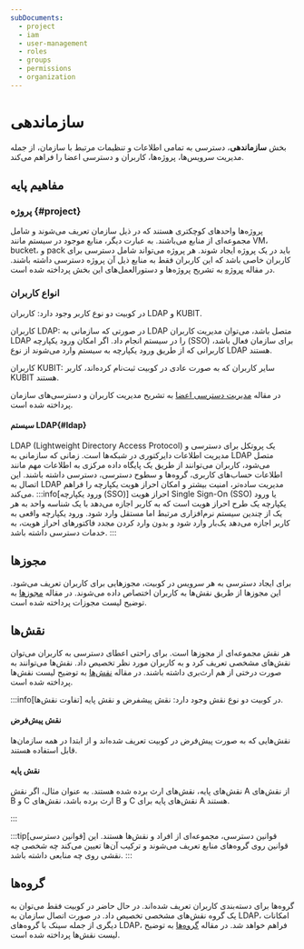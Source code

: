 ```yaml
---
subDocuments:
  - project
  - iam
  - user-management
  - roles
  - groups
  - permissions
  - organization
---
```


# سازماندهی

بخش **سازماندهی**، دسترسی به تمامی اطلاعات و تنظیمات مرتبط با سازمان، از جمله مدیریت سرویس‌ها، پروژه‌ها، کاربران و دسترسی اعضا را فراهم می‌کند.

## مفاهیم پایه

### پروژه {#project}

پروژه‌ها واحدهای کوچکتری هستند که در ذیل سازمان تعریف می‌شوند و شامل مجموعه‌ای از منابع می‌باشند. به عبارت دیگر، منابع موجود در سیستم مانند VM، bucket، و pack باید در یک پروژه ایجاد شوند. هر پروژه می‌تواند شامل دسترسی برای کاربران خاصی باشد که این کاربران فقط به منابع ذیل آن پروژه دسترسی داشته باشند. در مقاله [پروژه](./project) به تشریح پروژه‌ها و دستورالعمل‌های این بخش پرداخته شده است.

### انواع کاربران

در کوبیت دو نوع کاربر وجود دارد: کاربران LDAP و KUBIT.

کاربران LDAP: در صورتی که سازمانی به LDAP متصل باشد، می‌توان مدیریت کاربران LDAP را در سیستم انجام داد. اگر امکان ورود یکپارچه (SSO) برای سازمان فعال باشد، کاربرانی که از طریق ورود یکپارچه به سیستم وارد می‌شوند از نوع LDAP هستند.

کاربران KUBIT: سایر کاربران که به صورت عادی در کوبیت ثبت‌نام کرده‌اند، کاربر KUBIT هستند.

در مقاله [مدیریت دسترسی اعضا](./iam) به تشریح مدیریت کاربران و دسترسی‌های سازمان پرداخته شده است.

#### سیستم LDAP{#ldap}

LDAP (Lightweight Directory Access Protocol) یک پروتکل برای دسترسی و مدیریت اطلاعات دایرکتوری در شبکه‌ها است. زمانی که سازمانی به LDAP متصل می‌شود، کاربران می‌توانند از طریق یک پایگاه داده مرکزی به اطلاعات مهم مانند اطلاعات حساب‌های کاربری، گروه‌ها و سطوح دسترسی، دسترسی داشته باشند. این اتصال به LDAP مدیریت ساده‌تر، امنیت بیشتر و امکان احراز هویت یکپارچه را فراهم می‌کند.
:::info[ورود یکپارچه (SSO)]
احراز هویت Single Sign-On (SSO) یا ورود یکپارچه یک طرح احراز هویت است که به کاربر اجازه می‌دهد با یک شناسه واحد به هر یک از چندین سیستم نرم‌افزاری مرتبط اما مستقل وارد شود. ورود یکپارچه واقعی به کاربر اجازه می‌دهد یک‌بار وارد شود و بدون وارد کردن مجدد فاکتورهای احراز هویت، به خدمات دسترسی داشته باشد.
:::

## مجوزها

برای ایجاد دسترسی به هر سرویس در کوبیت، مجوزهایی برای کاربران تعریف می‌شود. این مجوزها از طریق نقش‌ها به کاربران اختصاص داده می‌شوند.
در مقاله [مجوزها](./permissions) به توضیح لیست مجوزات پرداخته شده است.

## نقش‌ها

هر نقش مجموعه‌ای از مجوزها است. برای راحتی اعطای دسترسی به کاربران می‌توان نقش‌های مشخصی تعریف کرد و به کاربران مورد نظر تخصیص داد. نقش‌ها می‌توانند به صورت درختی از هم ارث‌بری داشته باشند. در مقاله [نقش‌ها](./iam#roles) به توضیح لیست نقش‌ها پرداخته شده است.

:::info[تفاوت نقش‌ها]
در کوبیت دو نوع نقش وجود دارد: نقش پیشفرض و نقش پایه.

#### نقش پیش‌فرض

نقش‌هایی که به صورت پیش‌فرض در کوبیت تعریف شده‌اند و از ابتدا در همه سازمان‌ها قابل استفاده هستند.

#### نقش پایه

نقش‌های پایه، نقش‌های ارث برده شده هستند. به عنوان مثال، اگر نقش A از نقش‌های B و C ارث برده باشد، نقش‌های B و C نقش‌های پایه برای A هستند.

:::

:::tip[قوانین دسترسی]
قوانین دسترسی، مجموعه‌ای از افراد و نقش‌ها هستند. این قوانین روی گروه‌های منابع تعریف می‌شوند و ترکیب آن‌ها تعیین می‌کند چه شخصی چه نقشی روی چه منابعی داشته باشد.
:::

## گروه‌ها

گروه‌ها برای دسته‌بندی کاربران تعریف شده‌اند. در حال حاضر در کوبیت فقط می‌توان به یک گروه نقش‌های مشخصی تخصیص داد. در صورت اتصال سازمان به LDAP، امکانات دیگری از جمله سینک با گروه‌های LDAP، فراهم خواهد شد. در مقاله [گروه‌ها](./iam#groups) به توضیح لیست نقش‌ها پرداخته شده است.
